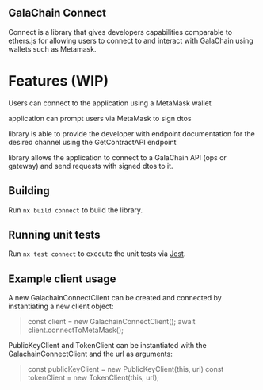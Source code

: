 ## GalaChain Connect

Connect is a library that gives developers capabilities comparable to ethers.js for allowing users to connect to and interact with GalaChain using wallets such as Metamask.

# Features (WIP)

Users can connect to the application using a MetaMask wallet

application can prompt users via MetaMask to sign dtos

library is able to provide the developer with endpoint documentation for the desired channel using the GetContractAPI endpoint

library allows the application to connect to a GalaChain API (ops or gateway) and send requests with signed dtos to it.

## Building

Run `nx build connect` to build the library.

## Running unit tests

Run `nx test connect` to execute the unit tests via [Jest](https://jestjs.io).

## Example client usage

A new GalachainConnectClient can be created and connected by instantiating a new client object:

> const client = new GalachainConnectClient();
> await client.connectToMetaMask();

PublicKeyClient and TokenClient can be instantiated with the GalachainConnectClient and the url as arguments:

> const publicKeyClient = new PublicKeyClient(this, url)
> const tokenClient = new TokenClient(this, url);
